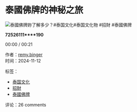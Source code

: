 # 泰國佛牌的神秘之旅

![泰國佛牌妳了解多少？#泰国文化#泰国文化物 #招財 #泰國佛牌](https://p16-sign-va.tiktokcdn-us.com/obj/tos-maliva-p-0068/oYZzKcQMfAIRaw4gBDRn7HBODEBJFEXeywtIK8?lk3s=81f88b70&x-expires=1737018000&x-signature=BJDv55NRXuDM45u%2BO4qUqafO3uU%3D&shp=81f88b70&shcp=-)

**725****26****111****190**

00:00 / 00:21

作者：[remy.binger](https://www.tiktok.com/@remy.binger)  
时间：2024-11-12  

标签：  
- [泰国文化](https://www.tiktok.com/tag/泰国文化)  
- [招財](https://www.tiktok.com/tag/招財)  
- [泰國佛牌](https://www.tiktok.com/tag/泰國佛牌)  

评论：26 comments
<!-- tcd_original_link https://www.tiktok.com/@remy.binger/video/7436300964744777015 -->
